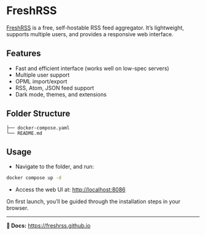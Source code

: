 # FreshRSS

[FreshRSS](https://github.com/FreshRSS/FreshRSS) is a free, self-hostable RSS feed aggregator. It’s lightweight, supports multiple users, and provides a responsive web interface.

## Features

- Fast and efficient interface (works well on low-spec servers)
- Multiple user support
- OPML import/export
- RSS, Atom, JSON feed support
- Dark mode, themes, and extensions

## Folder Structure

```plaintext
├── docker-compose.yaml
└── README.md
```

## Usage

- Navigate to the folder, and run:

```bash
docker compose up -d
```

- Access the web UI at: <http://localhost:8086>

On first launch, you’ll be guided through the installation steps in your browser.

---

**📄 Docs:** <https://freshrss.github.io>
